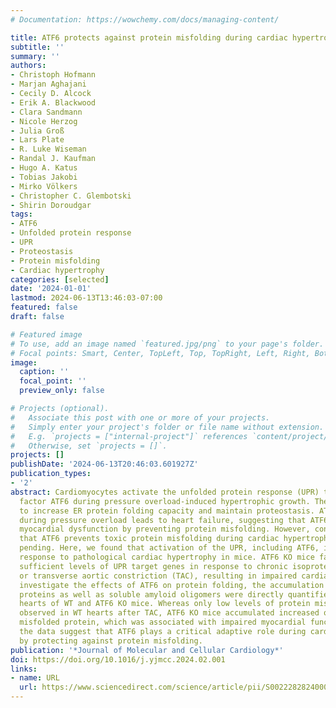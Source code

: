 ```yaml
---
# Documentation: https://wowchemy.com/docs/managing-content/

title: ATF6 protects against protein misfolding during cardiac hypertrophy
subtitle: ''
summary: ''
authors:
- Christoph Hofmann
- Marjan Aghajani
- Cecily D. Alcock
- Erik A. Blackwood
- Clara Sandmann
- Nicole Herzog
- Julia Groß
- Lars Plate
- R. Luke Wiseman
- Randal J. Kaufman
- Hugo A. Katus
- Tobias Jakobi
- Mirko Völkers
- Christopher C. Glembotski
- Shirin Doroudgar
tags:
- ATF6
- Unfolded protein response
- UPR
- Proteostasis
- Protein misfolding
- Cardiac hypertrophy
categories: [selected]
date: '2024-01-01'
lastmod: 2024-06-13T13:46:03-07:00
featured: false
draft: false

# Featured image
# To use, add an image named `featured.jpg/png` to your page's folder.
# Focal points: Smart, Center, TopLeft, Top, TopRight, Left, Right, BottomLeft, Bottom, BottomRight.
image:
  caption: ''
  focal_point: ''
  preview_only: false

# Projects (optional).
#   Associate this post with one or more of your projects.
#   Simply enter your project's folder or file name without extension.
#   E.g. `projects = ["internal-project"]` references `content/project/deep-learning/index.md`.
#   Otherwise, set `projects = []`.
projects: []
publishDate: '2024-06-13T20:46:03.601927Z'
publication_types:
- '2'
abstract: Cardiomyocytes activate the unfolded protein response (UPR) transcription
  factor ATF6 during pressure overload-induced hypertrophic growth. The UPR is thought
  to increase ER protein folding capacity and maintain proteostasis. ATF6 deficiency
  during pressure overload leads to heart failure, suggesting that ATF6 protects against
  myocardial dysfunction by preventing protein misfolding. However, conclusive evidence
  that ATF6 prevents toxic protein misfolding during cardiac hypertrophy is still
  pending. Here, we found that activation of the UPR, including ATF6, is a common
  response to pathological cardiac hypertrophy in mice. ATF6 KO mice failed to induce
  sufficient levels of UPR target genes in response to chronic isoproterenol infusion
  or transverse aortic constriction (TAC), resulting in impaired cardiac growth. To
  investigate the effects of ATF6 on protein folding, the accumulation of poly-ubiquitinated
  proteins as well as soluble amyloid oligomers were directly quantified in hypertrophied
  hearts of WT and ATF6 KO mice. Whereas only low levels of protein misfolding was
  observed in WT hearts after TAC, ATF6 KO mice accumulated increased quantities of
  misfolded protein, which was associated with impaired myocardial function. Collectively,
  the data suggest that ATF6 plays a critical adaptive role during cardiac hypertrophy
  by protecting against protein misfolding.
publication: '*Journal of Molecular and Cellular Cardiology*'
doi: https://doi.org/10.1016/j.yjmcc.2024.02.001
links:
- name: URL
  url: https://www.sciencedirect.com/science/article/pii/S002228282400018X
---
```

